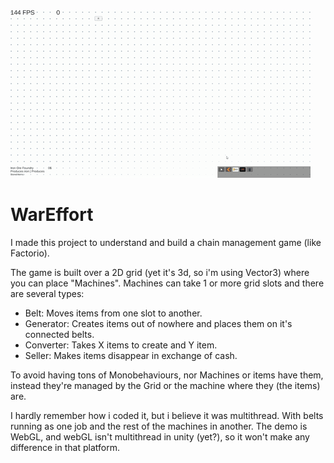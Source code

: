 ![Preview](https://github.com/tetreum/war-effort/blob/master/preview/preview.gif?raw=true)

# WarEffort

I made this project to understand and build a chain management game (like Factorio).

The game is built over a 2D grid (yet it's 3d, so i'm using Vector3) where you can place "Machines".
Machines can take 1 or more grid slots and there are several types:
- Belt: Moves items from one slot to another.
- Generator: Creates items out of nowhere and places them on it's connected belts.
- Converter: Takes X items to create and Y item.
- Seller: Makes items disappear in exchange of cash.

To avoid having tons of Monobehaviours, nor Machines or items have them, instead they're managed by the Grid or the machine where they (the items) are.

I hardly remember how i coded it, but i believe it was multithread. With belts running as one job and the rest of the machines in another.
The demo is WebGL, and webGL isn't multithread in unity (yet?), so it won't make any difference in that platform.
